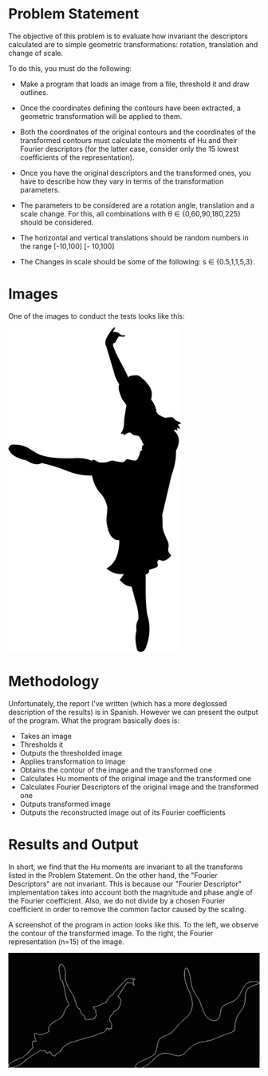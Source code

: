 # Problem Statement

The objective of this problem is to evaluate how invariant the descriptors calculated are to simple geometric transformations: rotation, translation and change of scale.

To do this, you must do the following: 
- Make a program that loads an image from a file, threshold it and draw outlines.

- Once the coordinates defining the contours have been extracted, a geometric transformation will be applied to them.

- Both the coordinates of the original contours and the coordinates of the transformed contours must calculate the moments of Hu and their Fourier descriptors (for the latter case, consider only the 15 lowest coefficients of the representation).

- Once you have the original descriptors and the transformed ones, you have to describe how they vary in terms of the transformation parameters. 

- The parameters to be considered are a rotation angle, translation and a scale change. For this, all combinations with  θ ∈ {0,60,90,180,225} should be considered. 

- The horizontal and vertical translations should be random numbers in the range [-10,100] [- 10,100]

- The Changes in scale should be some of the following: s ∈ {0.5,1,1,5,3}.

# Images

One of the images to conduct the tests looks like this: 

![First Image](Bailarina.png)

# Methodology

Unfortunately, the report I've written (which has a more deglossed description of the results) is in Spanish. However we can present the output of the program. What the program basically does is:

- Takes an image
- Thresholds it
- Outputs the thresholded image
- Applies transformation to image
- Obtains the contour of the image and the transformed one
- Calculates Hu moments of the original image and the transformed one
- Calculates Fourier Descriptors of the original image and the transformed one
- Outputs transformed image
- Outputs the reconstructed image out of its Fourier coefficients

# Results and Output

In short, we find that the Hu moments are invariant to all the transforms listed in the Problem Statement. On the other hand, the "Fourier Descriptors" are not invariant. This is because our "Fourier Descriptor" implementation takes into account both the magnitude and phase angle of the Fourier coefficient. Also, we do not divide by a chosen Fourier coefficient in order to remove the common factor caused by the scaling.

A screenshot of the program in action looks like this. To the left, we observe the contour of the transformed image. To the right, the Fourier representation (n=15) of the image.

![alt text](Screenshot.png)

